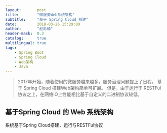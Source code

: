 ```yaml
---
layout:       post
title:        "微服务Web系统架构"
subtitle:     "基于 Spring Cloud 搭建"
date:         2018-03-26 15:29:00
author:       "赵影楠"
header-mask:  0.3
catalog:      true
multilingual: true
tags:
    - Spring Boot
    - Spring Cloud
    - Web架构
    - Java
---
```


> 2017年开始，随着使用的微服务越来越多，服务治理问题提上了日程。
> 基于 Spring Cloud 搭建Web架构简单可扩展。
> 但是，由于运行于 RESTFul 协议之上，在网络IO上性能相比基于自定义的二进制协议较低。


## 基于Spring Cloud 的 Web 系统架构

系统基于Spring Cloud搭建，运行与RESTFul协议
